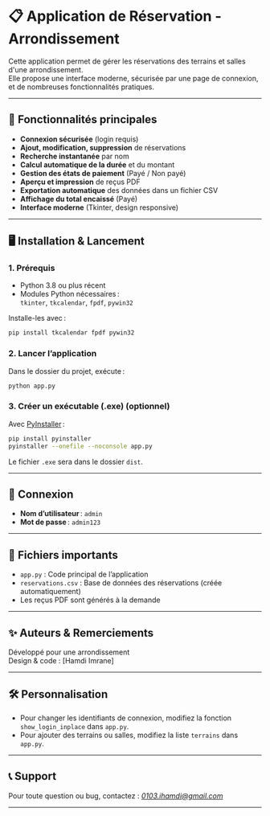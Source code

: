# 📋 Application de Réservation - Arrondissement

Cette application permet de gérer les réservations des terrains et salles d'une arrondissement.  
Elle propose une interface moderne, sécurisée par une page de connexion, et de nombreuses fonctionnalités pratiques.

---

## 🚀 Fonctionnalités principales

- **Connexion sécurisée** (login requis)
- **Ajout, modification, suppression** de réservations
- **Recherche instantanée** par nom
- **Calcul automatique de la durée** et du montant
- **Gestion des états de paiement** (Payé / Non payé)
- **Aperçu et impression** de reçus PDF
- **Exportation automatique** des données dans un fichier CSV
- **Affichage du total encaissé** (Payé)
- **Interface moderne** (Tkinter, design responsive)

---

## 🖥️ Installation & Lancement

### 1. **Prérequis**

- Python 3.8 ou plus récent
- Modules Python nécessaires :  
  `tkinter`, `tkcalendar`, `fpdf`, `pywin32`

Installe-les avec :
```sh
pip install tkcalendar fpdf pywin32
```

### 2. **Lancer l’application**

Dans le dossier du projet, exécute :
```sh
python app.py
```

### 3. **Créer un exécutable (.exe) (optionnel)**

Avec [PyInstaller](https://pyinstaller.org/) :
```sh
pip install pyinstaller
pyinstaller --onefile --noconsole app.py
```
Le fichier `.exe` sera dans le dossier `dist`.

---

## 🔑 Connexion

- **Nom d’utilisateur** : `admin`
- **Mot de passe** : `admin123`

---

## 📁 Fichiers importants

- `app.py` : Code principal de l’application
- `reservations.csv` : Base de données des réservations (créée automatiquement)
- Les reçus PDF sont générés à la demande

---

## ✨ Auteurs & Remerciements

Développé pour une arrondissement  
Design & code : [Hamdi Imrane]

---

## 🛠️ Personnalisation

- Pour changer les identifiants de connexion, modifiez la fonction `show_login_inplace` dans `app.py`.
- Pour ajouter des terrains ou salles, modifiez la liste `terrains` dans `app.py`.

---

## 📞 Support

Pour toute question ou bug, contactez : *0103.ihamdi@gmail.com*

---
